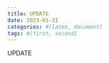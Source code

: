 ```yaml
---
title: UPDATE
date: 2023-01-31
categories: #[latex, document]
tags: #[first, second]
---
```


UPDATE
